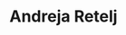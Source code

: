 ---
SICRIS: null
draft: false
fixName: andreja_retelj
lab: null
labPos: null
location: R3.40 - Finančno računovodska služba
mailInfo: andreja.retelj@fri.uni-lj.si
officeHours: null
profName: Andreja Retelj, MSc
profTitle: Financial and Accounting Department
telephoneInfo: null
title: Andreja Retelj
---